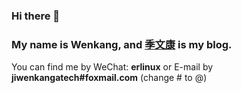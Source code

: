 ### Hi there 👋
### My name is Wenkang, and [季文康](https://www.jiwenkang.com) is my blog.
You can find me by WeChat: **erlinux** or E-mail by **jiwenkangatech#foxmail.com** (change \# to @)

<!--
**erlinux/erlinux** is a ✨ _special_ ✨ repository because its `README.md` (this file) appears on your GitHub profile.

Here are some ideas to get you started:

- 🔭 I’m currently working on ...
- 🌱 I’m currently learning ...
- 👯 I’m looking to collaborate on ...
- 🤔 I’m looking for help with ...
- 💬 Ask me about ...
- 📫 How to reach me: ...
- 😄 Pronouns: ...
- ⚡ Fun fact: ...
-->
